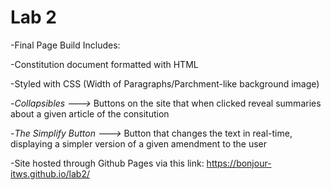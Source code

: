 # Lab 2

-Final Page Build Includes:
   
   -Constitution document formatted with HTML
   
   -Styled with CSS (Width of Paragraphs/Parchment-like background image)
   
   -*Collapsibles* *--->* Buttons on the site that when clicked reveal summaries about a given article of the consitution
   
   -*The Simplify Button* *--->* Button that changes the text in real-time, displaying a simpler version of a given amendment to the user
   
   -Site hosted through Github Pages via this link: https://bonjour-itws.github.io/lab2/
